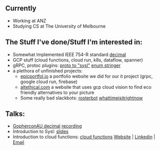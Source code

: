 ## Currently
- Working at ANZ
- Studying CS at The University of Melbourne

## The Stuff I've done/Stuff I'm interested in:
- Somewhat Implemented IEEE 754-R standard [decimal](https://github.com/anz-bank/decimal)
- GCP stuff (cloud functions, cloud run, k8s, dataflow, spanner) 
- gRPC, protoc plugins: [proto to "sysl"](https://github.com/anz-bank/protoc-gen-sysl) [enum stringer](https://github.com/joshcarp/protoc-gen-stringer)
- a plethora of unfinished projects:
  - [epicportfol.io](epicportfol.io) a portfolio website we did for our it project (grpc, google cloud run, firebase)
  - [altethical.com](altethical.com) a website that uses gcp cloud vision to find eco friendly alternatives to your picture
  - Some really bad slackbots: [rosterbot](https://github.com/joshcarp/rosterbot) [whattimeisitrightnow](https://github.com/joshcarp/whattimeisitrightnow)
## Talks:
- [GopherconAU decimal](https://joshcarp.com/talks-decimal/#/">slides) [recording](https://www.youtube.com/watch?v=F5rUM4GAs6A&feature=youtu.be) 
- Introduction to Sysl: [slides](https://joshcarp.com/talks-sysl/#/)
- Introduction to cloud functions: [cloud functions](https://joshcarp.com/talks-cloud-functions/#/)
  [Website](https://joshcarp.com) | [Linkedin](https://www.linkedin.com/in/joshcarp/) | [Email](https://mail.google.com/mail/u/0/?view=cm&fs=1&to=josh@joshcarp.com)
